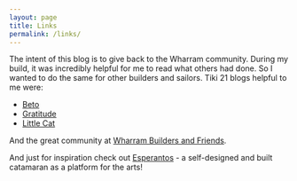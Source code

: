 ```yaml
---
layout: page
title: Links
permalink: /links/
---
```


The intent of this blog is to give back to the Wharram community. During my build, it was incredibly helpful for me to read what others had done. So I wanted to do the same for other builders and sailors. Tiki 21 blogs helpful to me were:

* [Beto](http://tiki21build.blogspot.com)
* [Gratitude](http://tiki21gratitude.blogspot.com)
* [Little Cat](http://tiki21littlecat.blogspot.com)

And the great community at [Wharram Builders and Friends](http://wharrambuilders.ning.com).

And just for inspiration check out [Esperantos](https://esperantos.eu) - a self-designed and built catamaran as a platform for the arts!
